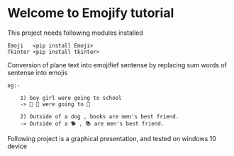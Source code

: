 # Welcome to Emojify tutorial

This project needs following modules installed

    Emoji   <pip install Emoji>
    Tkinter <pip install tkinter>

Conversion of plane text into emojifief sentense by replacing sum words of sentense into emojis

    eg:-
    
        1) boy girl were going to school
        -> 👦 👧 were going to 🏫 

        2) Outside of a dog , books are men's best friend.
        -> Outside of a 🐕 , 📚 are men's best friend. 

Following project is a graphical presentation, and tested on windows 10 device
